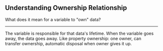 ## Understanding Ownership Relationship

What does it mean for a variable to "own" data?

---

The variable is responsible for that data's lifetime. When the variable goes away, the data goes away. Like property ownership: one owner, can transfer ownership, automatic disposal when owner gives it up.

